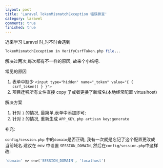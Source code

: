 ```yaml
---
layout: post
title: 'Laravel TokenMismatchException 错误排查'
category: laravel
comments: true
finished: true
---
```


近来学习 Laravel 时,时不时会遇到

```php 
TokenMismatchException in VerifyCsrfToken.php file...
```

解决过两次,每次都有不一样的原因, 故来个小结吧.

常见的原因

1. 表单中缺少 `<input type="hidden" name="_token" value="{ { csrf_token() } }">`
2. 项目迁移所有文件直接 copy 了或者更换了新域名(本地经常配置 virtualhost)

解决方案

1. 针对 `1` 的情况, 最简单,表单中添加即可;
2. 针对 `2` 的情况, 重新生成 `APP_KEY`, `php artisan key:generate`


补充:

`config/session.php` 中的`domain`是否正确, 我有一次就是忘记了这个配置更改成当前域名.建议在 env 中设置 `SESSION_DOMAIN`, 然后在`config/session.php`中这样改:

```php
'domain' => env('SESSION_DOMAIN', 'localhost')
```
